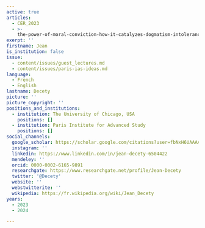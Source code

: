 ```yaml
---
active: true
articles:
  - CER_2023
  - >-
    the-power-of-moral-conviction-how-it-catalyzes-dogmatism-intolerance-and-violence
exerpt: ''
firstname: Jean
is_institution: false
issue:
  - content/issues/guest_lectures.md
  - content/issues/paris-ias-ideas.md
language:
  - French
  - English
lastname: Decety
picture: ''
picture_copyright: ''
positions_and_institutions:
  - institution: The University of Chicago, USA
    positions: []
  - institution: Paris Institute for Advanced Study
    positions: []
social_channels:
  google_scholar: https://scholar.google.com/citations?user=fbNxH6UAAAAJ&hl=en
  instagram: ''
  linkedin: https://www.linkedin.com/in/jean-decety-6504422
  mendeley: ''
  orcid: 0000-0002-6165-9891
  researchgate: https://www.researchgate.net/profile/Jean-Decety
  twitter: '@Decety'
  website: ''
  webstwitterite: ''
  wikipedia: https://fr.wikipedia.org/wiki/Jean_Decety
years:
  - 2023
  - 2024

---
```

